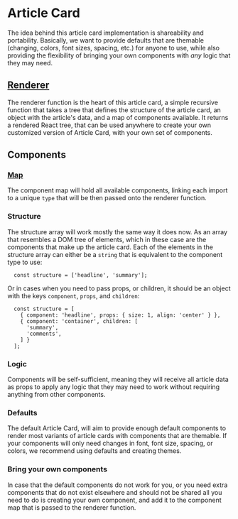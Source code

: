 # Article Card

The idea behind this article card implementation is shareability and portability. Basically, we want to provide defaults that are themable (changing, colors, font sizes, spacing, etc.) for anyone to use, while also providing the flexibility of bringing your own components with _any_ logic that they may need.

## [Renderer](features/article-card/renderer.js)

The renderer function is the heart of this article card, a simple recursive function that takes a tree that defines the structure of the article card, an object with the article's data, and a map of components available. It returns a rendered React tree, that can be used anywhere to create your own customized version of Article Card, with your own set of components.

## Components

  ### [Map](features/article-card/components/index.js)

  The component map will hold all available components, linking each import to a unique `type` that will be then passed onto the renderer function. 

  ### Structure

  The structure array will work mostly the same way it does now. As an array that resembles a DOM tree of elements, which in these case are the components that make up the article card. Each of the elements in the structure array can either be a `string` that is equivalent to the component type to use:
  ```
    const structure = ['headline', 'summary'];
  ```
  Or in cases when you need to pass props, or children, it should be an object with the keys `component`, `props`, and `children`:
  ```
    const structure = [
      { component: 'headline', props: { size: 1, align: 'center' } }, 
      { component: 'container', children: [
        'summary',
        'comments',
      ] }
    ];
  ```

  ### Logic

  Components will be self-sufficient, meaning they will receive all article data as props to apply any logic that they may need to work without requiring anything from other components. 

  ### Defaults

  The default Article Card, will aim to provide enough default components to render most variants of article cards with components that are themable. If your components will only need changes in font, font size, spacing, or colors, we recommend using defaults and creating themes.

  ### Bring your own components

  In case that the default components do not work for you, or you need extra components that do not exist elsewhere and should not be shared all you need to do is creating your own component, and add it to the component map that is passed to the renderer function. 